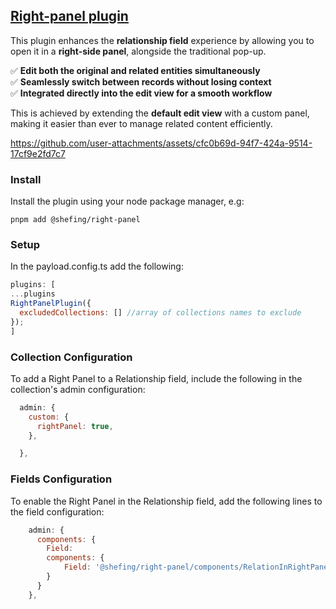 ## [Right-panel plugin](./src/index.ts)
 

This plugin enhances the **relationship field** experience by allowing you to open it in a **right-side panel**, alongside the traditional pop-up.  

✅ **Edit both the original and related entities simultaneously**  
✅ **Seamlessly switch between records without losing context**  
✅ **Integrated directly into the edit view for a smooth workflow**  

This is achieved by extending the **default edit view** with a custom panel, making it easier than ever to manage related content efficiently.   

https://github.com/user-attachments/assets/cfc0b69d-94f7-424a-9514-17cf9e2fd7c7

### Install

Install the plugin using your node package manager, e.g:

`pnpm add @shefing/right-panel`

### Setup

In the payload.config.ts add the following:

```javascript
plugins: [
...plugins
RightPanelPlugin({
  excludedCollections: [] //array of collections names to exclude
});
]
```

### Collection Configuration

To add a Right Panel to a Relationship field, include the following in the collection's admin configuration:

```javascript
  admin: {
    custom: {
      rightPanel: true,
    },

  },
```

### Fields Configuration

To enable the Right Panel in the Relationship field, add the following lines to the field configuration:

```javascript
    admin: {
      components: {
        Field:
        components: {
            Field: '@shefing/right-panel/components/RelationInRightPanelField'
        }
      }
    },
```
